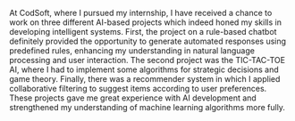 At CodSoft, where I pursued my internship, I have received a chance to work on three different AI-based projects which indeed honed my skills in developing intelligent systems. First, the project on a rule-based chatbot definitely provided the opportunity to generate automated responses using predefined rules, enhancing my understanding in natural language processing and user interaction. The second project was the TIC-TAC-TOE AI, where I had to implement some algorithms for strategic decisions and game theory. Finally, there was a recommender system in which I applied collaborative filtering to suggest items according to user preferences. These projects gave me great experience with AI development and strengthened my understanding of machine learning algorithms more fully.
